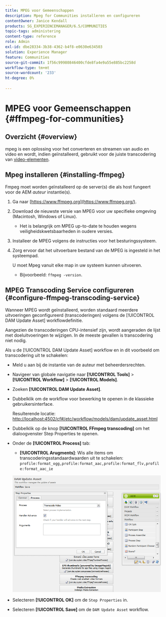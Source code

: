 ```yaml
---
title: MPEG voor Gemeenschappen
description: Mpeg for Communities installeren en configureren
contentOwner: Janice Kendall
products: SG_EXPERIENCEMANAGER/6.5/COMMUNITIES
topic-tags: administering
content-type: reference
role: Admin
exl-id: dbe28334-3b38-4362-b4f8-e0630e634503
solution: Experience Manager
feature: Communities
source-git-commit: 1f56c99980846400cfde8fa4e9a55e885bc2258d
workflow-type: tm+mt
source-wordcount: '233'
ht-degree: 0%

---
```


# MPEG voor Gemeenschappen {#ffmpeg-for-communities}

## Overzicht {#overview}

mpeg is een oplossing voor het converteren en streamen van audio en video en wordt, indien geïnstalleerd, gebruikt voor de juiste transcodering van [video-elementen](../../help/sites-authoring/default-components-foundation.md#video).

## Mpeg installeren {#installing-ffmpeg}

Fmpeg moet worden geïnstalleerd op de server(s) die als host fungeert voor de AEM *auteur* instantie(s).

1. Ga naar [https://www.ffmpeg.org](https://www.ffmpeg.org/).
1. Download de nieuwste versie van MPEG voor uw specifieke omgeving (Macintosh, Windows of Linux).

   * Het is belangrijk om MPEG up-to-date te houden wegens veiligheidskwetsbaarheden in oudere versies.

1. Installeer de MPEG volgens de instructies voor het besturingssysteem.

1. Zorg ervoor dat het uitvoerbare bestand van de MPEG is ingesteld in het systeempad.

   U moet Mpeg vanuit elke map in uw systeem kunnen uitvoeren.

   * Bijvoorbeeld: `ffmpeg -version`.

## MPEG Transcoding Service configureren {#configure-ffmpeg-transcoding-service}

Wanneer MPEG wordt geïnstalleerd, worden standaard meerdere uitvoeringen geconfigureerd (transcoderingen) volgens de [!UICONTROL DAM Update Asset] workflowdefinitie.

Aangezien de transcoderingen CPU-intensief zijn, wordt aangeraden de lijst met doeluitvoeringen te wijzigen. In de meeste gevallen is transcodering niet nodig.

Als u de [!UICONTROL DAM Update Asset] workflow en in dit voorbeeld om transcodering uit te schakelen:

* Meld u aan bij de instantie van de auteur met beheerdersrechten.
* Navigeer van globale navigatie naar **[!UICONTROL Tools]** > **[!UICONTROL Workflow]** > **[!UICONTROL Models]**.
* Zoeken **[!UICONTROL DAM Update Asset]**.
* Dubbelklik om de workflow voor bewerking te openen in de klassieke gebruikersinterface.

  Resulterende locatie: [http://localhost:4502/cf#/etc/workflow/models/dam/update_asset.html](http://localhost:4502/cf#/etc/workflow/models/dam/update_asset.html)

* Dubbelklik op de knop **[!UICONTROL FFmpeg transcoding]** om het dialoogvenster Step Properties te openen.
* Onder de **[!UICONTROL Process]** tab:

   * **[!UICONTROL Arugments]**: Wis alle items om transcoderingsstandaardwaarden uit te schakelen: `profile:format_ogg,profile:format_aac,profile:format_flv,profile:format_aac_ie`

  ![configure-ffmpeg](assets/configure-ffmpeg.png)

* Selecteren **[!UICONTROL OK]** om de `Step Properties` in.

* Selecteren **[!UICONTROL Save]** om de `DAM Update Asset` workflow.

